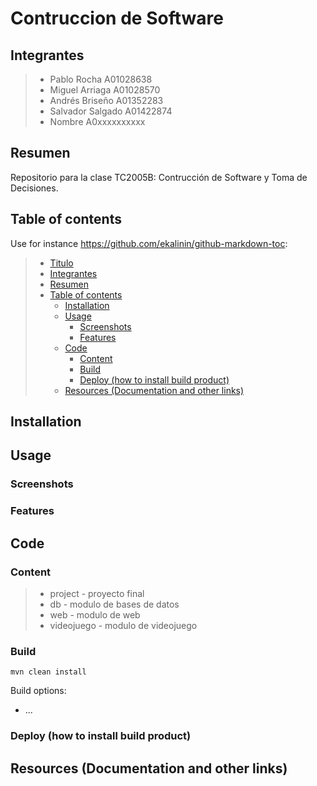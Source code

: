 # Contruccion de Software

## Integrantes

> - Pablo Rocha A01028638
> - Miguel Arriaga A01028570
> - Andrés Briseño A01352283
> - Salvador Salgado A01422874
> - Nombre A0xxxxxxxxxx

## Resumen

Repositorio para la clase TC2005B: Contrucción de Software y Toma de Decisiones.

## Table of contents

Use for instance <https://github.com/ekalinin/github-markdown-toc>:

> - [Titulo](#contruccion-de-software)
> - [Integrantes](#integrantes)
> - [Resumen](#resumen)
> - [Table of contents](#table-of-contents)
>   - [Installation](#installation)
>   - [Usage](#usage)
>     - [Screenshots](#screenshots)
>     - [Features](#features)
>   - [Code](#code)
>     - [Content](#content)
>     - [Build](#build)
>     - [Deploy (how to install build product)](#deploy-how-to-install-build-product)
>   - [Resources (Documentation and other links)](#resources-documentation-and-other-links)

## Installation

## Usage

### Screenshots

### Features

## Code

### Content

> - project - proyecto final
> - db - modulo de bases de datos
> - web - modulo de web
> - videojuego - modulo de videojuego

### Build

    mvn clean install

Build options:

- ...

### Deploy (how to install build product)

## Resources (Documentation and other links)
